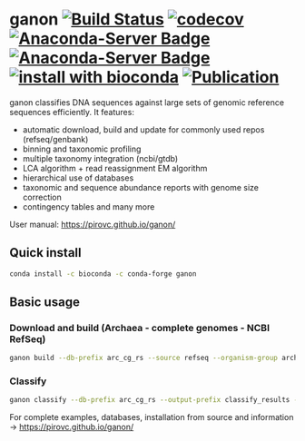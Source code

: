 # ganon [![Build Status](https://travis-ci.com/pirovc/ganon.svg?branch=master)](https://travis-ci.com/pirovc/ganon) [![codecov](https://codecov.io/gh/pirovc/ganon/branch/master/graph/badge.svg)](https://codecov.io/gh/pirovc/ganon) [![Anaconda-Server Badge](https://anaconda.org/bioconda/ganon/badges/downloads.svg)](https://anaconda.org/bioconda/ganon) [![Anaconda-Server Badge](https://anaconda.org/bioconda/ganon/badges/platforms.svg)](https://anaconda.org/bioconda/ganon) [![install with bioconda](https://img.shields.io/badge/install%20with-bioconda-brightgreen.svg?style=flat)](http://bioconda.github.io/recipes/ganon/README.html) [![Publication](https://img.shields.io/badge/DOI-10.1101%2F406017-blue)](https://dx.doi.org/10.1093/bioinformatics/btaa458)

ganon classifies DNA sequences against large sets of genomic reference sequences efficiently. It features:

- automatic download, build and update for commonly used repos (refseq/genbank)
- binning and taxonomic profiling
- multiple taxonomy integration (ncbi/gtdb)
- LCA algorithm + read reassignment EM algorithm
- hierarchical use of databases
- taxonomic and sequence abundance reports with genome size correction
- contingency tables and many more

User manual: https://pirovc.github.io/ganon/

## Quick install

```sh
conda install -c bioconda -c conda-forge ganon
```

## Basic usage

### Download and build (Archaea - complete genomes - NCBI RefSeq)

```bash
ganon build --db-prefix arc_cg_rs --source refseq --organism-group archaea --complete-genomes --threads 12
```

### Classify
```bash
ganon classify --db-prefix arc_cg_rs --output-prefix classify_results --single-reads my_reads.fq.gz --threads 12
```

For complete examples, databases, installation from source and information -> https://pirovc.github.io/ganon/
